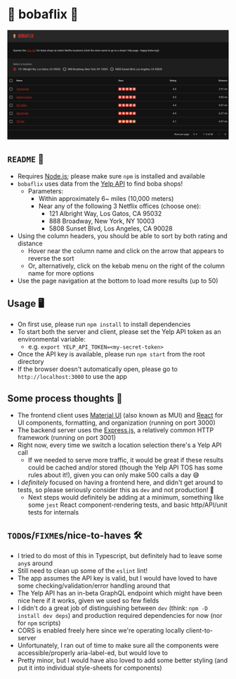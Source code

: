 # 🧋 bobaflix 🍿
![example screenshot of the bobaflix UI](https://github.com/miranhpark/bobaflix/blob/dev/bobaflix_screenshot.png?raw=true)

## `README` 📖
- Requires [Node.js](https://nodejs.org/en); please make sure `npm` is installed and available
- `bobaflix` uses data from the [Yelp API](https://docs.developer.yelp.com/reference/v3_business_search) to find boba shops!
  - Parameters:
    - Within approximately 6~ miles (10,000 meters)
    - Near any of the following 3 Netflix offices (choose one):
        - 121 Albright Way, Los Gatos, CA 95032
        - 888 Broadway, New York, NY 10003
        - 5808 Sunset Blvd, Los Angeles, CA 90028
- Using the column headers, you should be able to sort by both rating and distance
  - Hover near the column name and click on the arrow that appears to reverse the sort
  - Or, alternatively, click on the kebab menu on the right of the column name for more  options
- Use the page navigation at the bottom to load more results (up to 50)

## Usage 🖥️
- On first use, please run `npm install` to install dependencies
- To start both the server and client, please set the Yelp API token as an environmental variable:
  - e.g. `export YELP_API_TOKEN=<my-secret-token>`
- Once the API key is available, please run `npm start` from the root directory
- If the browser doesn't automatically open, please go to `http://localhost:3000` to use the app

## Some process thoughts 🧠
- The frontend client uses [Material UI](https://mui.com/) (also known as MUI) and [React](https://react.dev/) for UI components, formatting, and organization (running on port 3000)
- The backend server uses the [Express.js](https://expressjs.com/), a relatively common HTTP framework (running on port 3001)
- Right now, every time we switch a location selection there's a Yelp API call
  - If we needed to serve more traffic, it would be great if these results could be cached and/or stored (though the Yelp API TOS has some rules about it!), given you can only make 500 calls a day 😅
- I _definitely_ focused on having a frontend here, and didn't get around to tests, so please seriously consider this as `dev` and not production! 🫠
  - Next steps would definitely be adding at a minimum, something like some `jest` React component-rendering tests, and basic http/API/unit tests for internals
  
## `TODO`s/`FIXME`s/nice-to-haves 🛠️
- I tried to do most of this in Typescript, but definitely had to leave some `any`s around
- Still need to clean up some of the `eslint` lint!
- The app assumes the API key is valid, but I would have loved to have some checking/validation/error handling around that
- The Yelp API has an in-beta GraphQL endpoint which might have been nice here if it works, given we used so few fields
- I didn't do a great job of distinguishing between `dev` (think: `npm -D install dev deps`) and production required dependencies for now (nor for `npm` scripts)
- CORS is enabled freely here since we're operating locally client-to-server
- Unfortunately, I ran out of time to make sure all the components were accessible/properly aria-label-ed, but would love to
- Pretty minor, but I would have also loved to add some better styling (and put it into individual style-sheets for components)